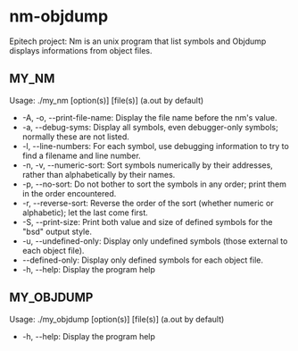 # nm-objdump
Epitech project: Nm is an unix program that list symbols and Objdump displays informations from object files.

## MY_NM
Usage: ./my_nm [option(s)] [file(s)] (a.out by default)
 - -A, -o, --print-file-name: Display the file name before the nm's value.
 - -a, --debug-syms: Display all symbols, even debugger-only symbols; normally these are not listed.
 - -l, --line-numbers: For each symbol, use debugging information to try to find a filename and line number.
 - -n, -v, --numeric-sort: Sort symbols numerically by their addresses, rather than alphabetically by their names.
 - -p, --no-sort: Do not bother to sort the symbols in any order; print them in the order encountered.
 - -r, --reverse-sort: Reverse the order of the sort (whether numeric or alphabetic); let the last come first.
 - -S, --print-size: Print both value and size of defined symbols for the "bsd" output style.
 - -u, --undefined-only: Display only undefined symbols (those external to each object file).
 - --defined-only: Display only defined symbols for each object file.
 - -h, --help: Display the program help

## MY_OBJDUMP
Usage: ./my_objdump [option(s)] [file(s)] (a.out by default)
 - -h, --help: Display the program help

